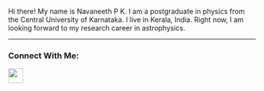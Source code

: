 Hi there! My name is Navaneeth P K. I am a postgraduate in physics from the Central University of Karnataka. I live in Kerala, India. Right now, I am looking forward to my research career in astrophysics.   
<hr/>  
<h3>Connect With Me:</h3>
<a href="https://www.linkedin.com/in/navaneethnpk/" target="blank"><img align="center" 
    src="https://img.shields.io/badge/linkedin-%231DA1F2.svg?style=for-the-badge&logo=linkedin&logoColor=white" height="30"/></a>


